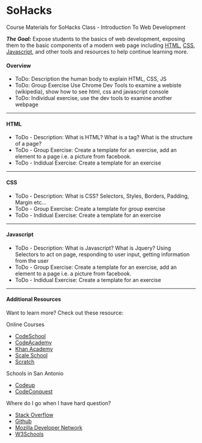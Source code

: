 # SoHacks
Course Materials for SoHacks Class - Introduction To Web Development

***The Goal:*** Expose students to the basics of web development, exposing them to the basic components of a modern web page including [HTML](https://en.wikipedia.org/wiki/HTML), [CSS](https://en.wikipedia.org/wiki/Cascading_Style_Sheets), [Javascript](https://en.wikipedia.org/wiki/JavaScript), and other tools and resources to help continue learning more.

#### Overview

- ToDo: Description the human body to explain HTML, CSS, JS
- ToDo: Group Exercise Use Chrome Dev Tools to examine a webiste (wikipedia), show how to see html, css and javascript console
- ToDo: Individual exercise, use the dev tools to examine another webpage

---
#### HTML
- ToDo - Description: What is HTML?  What is a tag?  What is the structure of a page?
- ToDo - Group Exercise:  Create a template for an exercise,  add an element to a page i.e. a picture from facebook.
- ToDo - Indidual Exercise: Create a template for an exercise 

---
#### CSS
- ToDo - Description: What is CSS? Selectors, Styles, Borders, Padding, Margin etc...
- ToDo - Group Exercise:  Create a template for group exercise
- ToDo - Indidual Exercise: Create a template for an exercise 


---
#### Javascript
- ToDo - Description: What is Javascript? What is Jquery?  Using Selectors to act on page, responding to user input, getting information from the user
- ToDo - Group Exercise:  Create a template for an exercise,  add an element to a page i.e. a picture from facebook.
- ToDo - Indidual Exercise: Create a template for an exercise 

---
#### Additional Resources
Want to learn more?  Check out these resource:
 
Online Courses
- [CodeSchool](https://www.codeschool.com/)
- [CodeAcademy](http://www.codecademy.com/)
- [Khan Academy](https://www.khanacademy.org/)
- [Scale School](http://www.scalecollege.org/)
- [Scratch](https://scratch.mit.edu/)

Schools in San Antonio
- [Codeup](http://codeup.com/)
- [CodeConquest](http://www.codeconquest.com/)

Where do I go when I have hard question?
- [Stack Overflow](http://stackoverflow.com/)
- [Github](https://github.com/)
- [Mozilla Developer Network](https://developer.mozilla.org/en-US/)
- [W3Schools](http://www.w3schools.com/)

